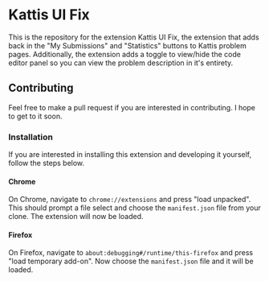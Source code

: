 # Kattis UI Fix

This is the repository for the extension Kattis UI Fix, the extension that adds back in the "My Submissions" and "Statistics" buttons to Kattis problem pages.
Additionally, the extension adds a toggle to view/hide the code editor panel so you can view the problem description in it's entirety.

## Contributing

Feel free to make a pull request if you are interested in contributing. I hope to get to it soon.

### Installation

If you are interested in installing this extension and developing it yourself, follow the steps below.

#### Chrome

On Chrome, navigate to `chrome://extensions` and press "load unpacked". This should prompt a file select and choose the `manifest.json` file from your clone.
The extension will now be loaded.

#### Firefox

On Firefox, navigate to `about:debugging#/runtime/this-firefox` and press "load temporary add-on". Now choose the `manifest.json` file and it will be loaded.

